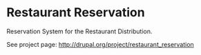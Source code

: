 Restaurant Reservation
======================

Reservation System for the Restaurant Distribution.

See project page: http://drupal.org/project/restaurant_reservation
